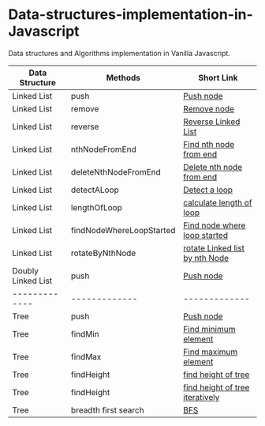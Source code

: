 # Data-structures-implementation-in-Javascript
Data structures and Algorithms implementation in Vanilla Javascript.

| Data Structure  | Methods | Short Link |
| ------------- | ------------- | ------------- |
| Linked List  | push  | [Push node](https://github.com/vishwa9/Data-structures-implementation-in-Javascript/blob/master/src/LinkedList.js#L7) |
| Linked List  | remove  | [Remove node](https://github.com/vishwa9/Data-structures-implementation-in-Javascript/blob/master/src/LinkedList.js#L24) |
| Linked List  | reverse | [Reverse Linked List](https://github.com/vishwa9/Data-structures-implementation-in-Javascript/blob/master/src/LinkedList.js#L47) |
| Linked List  | nthNodeFromEnd | [Find nth node from end](https://github.com/vishwa9/Data-structures-implementation-in-Javascript/blob/master/src/LinkedList.js#L63) |
| Linked List  | deleteNthNodeFromEnd | [Delete nth node from end](https://github.com/vishwa9/Data-structures-implementation-in-Javascript/blob/master/src/LinkedList.js#L85) |
| Linked List | detectALoop | [Detect a loop](https://github.com/vishwa9/Data-structures-implementation-in-Javascript/blob/master/src/LinkedList.js#L120) |
| Linked List | lengthOfLoop | [calculate length of loop](https://github.com/vishwa9/Data-structures-implementation-in-Javascript/blob/master/src/LinkedList.js#L140) |
| Linked List | findNodeWhereLoopStarted | [Find node where loop started](https://github.com/vishwa9/Data-structures-implementation-in-Javascript/blob/master/src/LinkedList.js#L156) |
| Linked List | rotateByNthNode | [rotate Linked list by nth Node](https://github.com/vishwa9/Data-structures-implementation-in-Javascript/blob/master/src/LinkedList.js#L175) |
| Doubly Linked List | push | [Push node](https://github.com/vishwa9/Data-structures-implementation-in-Javascript/blob/master/src/LinkedList.js#L203) |
| ------------- | ------------- | ------------- |
| Tree | push | [Push node](https://github.com/vishwa9/Data-structures-implementation-in-Javascript/blob/master/src/tree.js#L13) |
| Tree | findMin | [Find minimum element](https://github.com/vishwa9/Data-structures-implementation-in-Javascript/blob/master/src/tree.js#L38) |
| Tree | findMax | [Find maximum element](https://github.com/vishwa9/Data-structures-implementation-in-Javascript/blob/master/src/tree.js#L49) |
| Tree | findHeight | [find height of tree](https://github.com/vishwa9/Data-structures-implementation-in-Javascript/blob/master/src/tree.js#L60) |
| Tree | findHeight | [find height of tree iteratively](https://github.com/vishwa9/Data-structures-implementation-in-Javascript/blob/master/src/tree.js#L68) |
| Tree | breadth first search | [BFS](https://github.com/vishwa9/Data-structures-implementation-in-Javascript/blob/master/src/tree.js#L97) |
